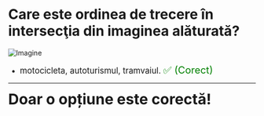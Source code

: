 # Care este ordinea de trecere în intersecţia din imaginea alăturată?

![Imagine](https://www.arr-atestate.ro/upload/img/questions/img/care-este-ordinea-de-trecere-in-intersectia-din-imaginea-alaturata.jpg)

- <span style="font-size: larger;">motocicleta, autoturismul, tramvaiul. <span style="color: green; font-size: larger;">✅ (Corect)</span></span>

---

<span style="font-size: 30px; font-weight: bold;">**Doar o opțiune este corectă!**</span>